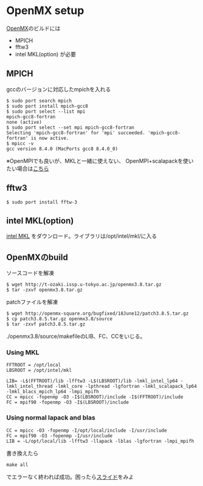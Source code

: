 # OpenMX setup
[OpenMX](http://openmx-square.org/)のビルドには
- MPICH
- fftw3
- intel MKL(option)
が必要

## MPICH
gccのバージョンに対応したmpichを入れる
```shell script
$ sudo port search mpich
$ sudo port install mpich-gcc8
$ sudo port select --list mpi
mpich-gcc8-fortran
none (active)
$ sudo port select --set mpi mpich-gcc8-fortran
Selecting 'mpich-gcc8-fortran' for 'mpi' succeeded. 'mpich-gcc8-fortran' is now active.
$ mpicc -v
gcc version 8.4.0 (MacPorts gcc8 8.4.0_0) 
```
※OpenMPIでも良いが、MKLと一緒に使えない、
OpenMPI+scalapackを使いたい場合は[こちら](https://qiita.com/hikaruri/items/0fa942c9eacb8930a792)
## fftw3
```shell script
$ sudo port install fftw-3
```
## intel MKL(option)
[intel MKL](https://software.intel.com/content/www/us/en/develop/documentation/get-started-with-mkl-for-macos/top.html)
をダウンロード。ライブラリは/opt/intel/mkl/に入る

## OpenMXのbuild
ソースコードを解凍
```shell script
$ wget http://t-ozaki.issp.u-tokyo.ac.jp/openmx3.8.tar.gz
$ tar -zxvf openmx3.8.tar.gz
```
patchファイルを解凍
```shell script
$ wget http://openmx-square.org/bugfixed/18June12/patch3.8.5.tar.gz
$ cp patch3.8.5.tar.gz openmx3.8/source
$ tar -zxvf patch3.8.5.tar.gz
```
./openmx3.8/source/makefileのLIB、FC、CCをいじる。
### Using MKL
```shell script
FFTROOT = /opt/local
LBSROOT = /opt/intel/mkl

LIB= -L$(FFTROOT)/lib -lfftw3 -L$(LBSROOT)/lib -lmkl_intel_lp64 -lmkl_intel_thread -lmkl_core -lpthread -lgfortran -lmkl_scalapack_lp64 -lmkl_blacs_mpich_lp64 -lmpi_mpifh
CC = mpicc -fopenmp -O3 -I$(LBSROOT)/include -I$(FFTROOT)/include
FC = mpif90 -fopenmp -O3 -I$(LBSROOT)/include
```
### Using normal lapack and blas
```shell script
CC = mpicc -O3 -fopenmp -I/opt/local/include -I/usr/include
FC = mpif90 -O3 -fopenmp -I/usr/include
LIB = -L/opt/local/lib -lfftw3 -llapack -lblas -lgfortran -lmpi_mpifh
```
書き換えたら
```shell script
make all
```
でエラーなく終われば成功。困ったら[スライド](http://www.openmx-square.org/tech_notes/OpenMX-Compile.pdf)をみよ
